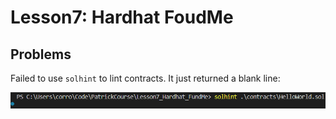 # Lesson7: Hardhat FoudMe

## Problems

Failed to use `solhint` to lint contracts. It just returned a blank line:

![blank_output_of_solhint](./assets/Solhint_failed_to_output.png)